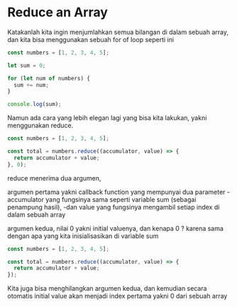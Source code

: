 # Reduce an Array

Katakanlah kita ingin menjumlahkan semua bilangan di dalam sebuah array, dan kita bisa menggunakan sebuah for of loop seperti ini

```javascript
const numbers = [1, 2, 3, 4, 5];

let sum = 0;

for (let num of numbers) {
  sum += num;
}

console.log(sum);
```

Namun ada cara yang lebih elegan lagi yang bisa kita lakukan, yakni menggunakan reduce.

```javascript
const numbers = [1, 2, 3, 4, 5];

const total = numbers.reduce((accumulator, value) => {
  return accumulator + value;
}, 0);
```

reduce menerima dua argumen,

argumen pertama yakni callback function yang mempunyai dua parameter
  -accumulator yang fungsinya sama seperti variable sum (sebagai penampung hasil),
  -dan value yang fungsinya mengambil setiap index di dalam sebuah array

argumen kedua, nilai 0 yakni initial valuenya, dan kenapa 0 ? karena sama dengan apa yang kita inisialisasikan di variable sum

```javascript
const numbers = [1, 2, 3, 4, 5];

const total = numbers.reduce((accumulator, value) => {
  return accumulator + value;
});
```

Kita juga bisa menghilangkan argumen kedua, dan kemudian secara otomatis initial value akan menjadi index pertama yakni 0 dari sebuah array
